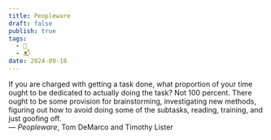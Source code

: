 ```yaml
---
title: Peopleware
draft: false
publish: true
tags:
  - 📖
  - 📬
date: 2024-09-18
---
```

If you are charged with getting a task done, what proportion of your time ought to be dedicated to actually doing the task? Not 100 percent. There ought to be some provision for brainstorming, investigating new methods, figuring out how to avoid doing some of the subtasks, reading, training, and just goofing off.  
— _Peopleware_, Tom DeMarco and Timothy Lister